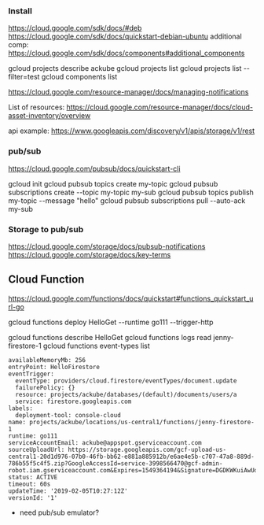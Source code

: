 ### Install

https://cloud.google.com/sdk/docs/#deb
https://cloud.google.com/sdk/docs/quickstart-debian-ubuntu
additional comp:
https://cloud.google.com/sdk/docs/components#additional_components

gcloud projects describe ackube
gcloud projects list
gcloud projects list --filter=test
gcloud components list

https://cloud.google.com/resource-manager/docs/managing-notifications

List of resources:
https://cloud.google.com/resource-manager/docs/cloud-asset-inventory/overview

api example:
https://www.googleapis.com/discovery/v1/apis/storage/v1/rest






### pub/sub

https://cloud.google.com/pubsub/docs/quickstart-cli

gcloud init
gcloud pubsub topics create my-topic
gcloud pubsub subscriptions create --topic my-topic my-sub
gcloud pubsub topics publish my-topic --message "hello"
gcloud pubsub subscriptions pull --auto-ack my-sub







### Storage to pub/sub

https://cloud.google.com/storage/docs/pubsub-notifications
https://cloud.google.com/storage/docs/key-terms




## Cloud Function

https://cloud.google.com/functions/docs/quickstart#functions_quickstart_url-go

gcloud functions deploy HelloGet --runtime go111 --trigger-http

gcloud functions describe HelloGet
gcloud functions logs read jenny-firestore-1
gcloud functions event-types list



```
availableMemoryMb: 256
entryPoint: HelloFirestore
eventTrigger:
  eventType: providers/cloud.firestore/eventTypes/document.update
  failurePolicy: {}
  resource: projects/ackube/databases/(default)/documents/users/a
  service: firestore.googleapis.com
labels:
  deployment-tool: console-cloud
name: projects/ackube/locations/us-central1/functions/jenny-firestore-1
runtime: go111
serviceAccountEmail: ackube@appspot.gserviceaccount.com
sourceUploadUrl: https://storage.googleapis.com/gcf-upload-us-central1-20d1d976-07b0-46fb-bb62-e881a885912b/e6ae4e5b-c707-47a8-889d-786b55f5c4f5.zip?GoogleAccessId=service-3998566470@gcf-admin-robot.iam.gserviceaccount.com&Expires=1549364194&Signature=DGDKWKuiAwUdTMDpAqo4FKgWGUevjvosNRqqx06t4Hr3MYxkEEvI2NFEi%2FAvGVnQ1SFPjlxYymIfU1x9P8Kfb1hgtEgQmXceumA46%2BHFzntbpuWAsH5QM8zAdPRZHgSH3gM7LIGynIEPjdML6kl6%2BdDb2%2BXGqVA2NcB9U%2B5Ewl6GrW4F7N3AjqEiLM2ndF4H52gMNvB9czATjKqbqUiNMdkJMY6%2FfK%2Bdb3oXdszukXXqYZ74kGreRS%2Fj7A%2FTs2LCJIJUASAKs96k%2FTASjnIq4hPxfUtHKI0ExQlz4gBjaz%2BcvFO0EQBlQ5whoA6hKdj4YBw4bfLYHj41Tl4E%2BOKZ3Q%3D%3D
status: ACTIVE
timeout: 60s
updateTime: '2019-02-05T10:27:12Z'
versionId: '1'
```




- need pub/sub emulator?
